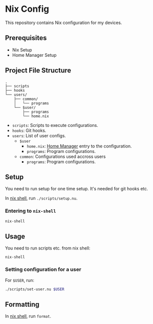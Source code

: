 # Nix Config
This repository contains Nix configuration for my devices.

## Prerequisites
* Nix Setup
* Home Manager Setup

## Project File Structure
```
.
├── scripts
├── hooks
└── users/
    ├── common/
    │   └── programs
    └── $user/
        ├── programs
        └── home.nix
```
* `scripts`: Scripts to execute configurations.
* `hooks`: Git hooks.
* `users`: List of user configs.
  * `$user`
    * `home.nix`: [Home Manager](https://nix-community.github.io/home-manager/) entry to the configuration.
    * `programs`: Program configurations.
  * `common`: Configurations used accross users
    * `programs`: Program configurations.

## Setup
You need to run setup for one time setup. It's needed for git hooks etc.

In [nix shell](#entering-to-nix-shell), run `./scripts/setup.nu`.

### Entering to `nix-shell`
```bash
nix-shell
```

## Usage
You need to run scripts etc. from nix shell:
```
nix-shell
```

### Setting configuration for a user
For `$USER`, run:
```bash
./scripts/set-user.nu $USER
```

## Formatting
In [nix shell](#entering-to-nix-shell), run `format`.
